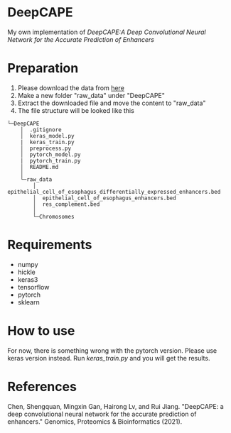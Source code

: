 # DeepCAPE
My own implementation of *DeepCAPE:A Deep Convolutional Neural Network for the Accurate Prediction of Enhancers*

# Preparation 
1. Please download the data from [here](http://health.tsinghua.edu.cn/openness/anno/info/demos/RegulatoryMechanism/data.tar.gz)
2. Make a new folder "raw_data" under "DeepCAPE"
3. Extract the downloaded file and move the content to "raw_data"
4. The file structure will be looked like this

```
└─DeepCAPE
    │  .gitignore 
    │  keras_model.py
    |  keras_train.py
    │  preprocess.py 
    │  pytorch_model.py
    |  pytorch_train.py
    │  README.md 
    │      
    └─raw_data 
        │  epithelial_cell_of_esophagus_differentially_expressed_enhancers.bed 
        │  epithelial_cell_of_esophagus_enhancers.bed 
        │  res_complement.bed 
        │  
        └─Chromosomes 
```

# Requirements
- numpy
- hickle
- keras3
- tensorflow
- pytorch
- sklearn

# How to use
For now, there is something wrong with the pytorch version. Please use keras version instead.
Run *keras_train.py* and you will get the results.

# References
Chen, Shengquan, Mingxin Gan, Hairong Lv, and Rui Jiang. "DeepCAPE: a deep convolutional neural network for the accurate prediction of enhancers." Genomics, Proteomics & Bioinformatics (2021).